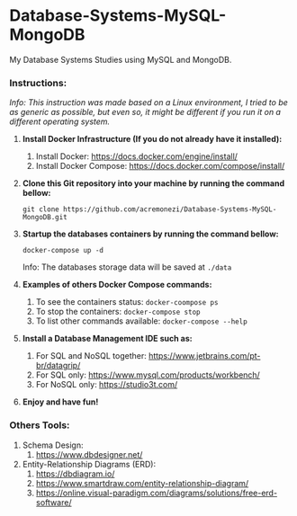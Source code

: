 # Database-Systems-MySQL-MongoDB
My Database Systems Studies using MySQL and MongoDB.



### Instructions:

*Info: This instruction was made based on a Linux environment, I tried to be as generic as possible, but even so, it might be different if you run it on a different operating system.*



1. **Install Docker Infrastructure (If you do not already have it installed):**

   1. Install Docker: https://docs.docker.com/engine/install/
   2. Install Docker Compose: https://docs.docker.com/compose/install/

2. **Clone this Git repository into your machine by running the command bellow:**

    `git clone https://github.com/acremonezi/Database-Systems-MySQL-MongoDB.git` 

3. **Startup the databases containers by running the command bellow:** 

   `docker-compose up -d`

   Info: The databases storage data will be saved at `./data`

4. **Examples of others Docker Compose commands:**

   1. To see the containers status:  `docker-coompose ps`
   2. To stop the containers:  `docker-compose stop`
   3. To list other commands available:  `docker-compose --help`

5. **Install a Database Management IDE such as:**

   1. For SQL and NoSQL together: https://www.jetbrains.com/pt-br/datagrip/
   2. For SQL only: https://www.mysql.com/products/workbench/
   3. For NoSQL only: https://studio3t.com/

6. **Enjoy and have fun!**



### Others Tools:

1. Schema Design:
   1. https://www.dbdesigner.net/
2. Entity-Relationship Diagrams (ERD):
   1. https://dbdiagram.io/
   2. https://www.smartdraw.com/entity-relationship-diagram/
   3. https://online.visual-paradigm.com/diagrams/solutions/free-erd-software/

